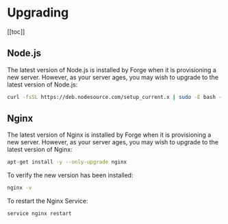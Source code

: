 # Upgrading

[[toc]]

## Node.js

The latest version of Node.js is installed by Forge when it is provisioning a new server. However, as your server ages, you may wish to upgrade to the latest version of Node.js:

```bash
curl -fsSL https://deb.nodesource.com/setup_current.x | sudo -E bash - sudo apt-get install -y nodejs
```

## Nginx

The latest version of Nginx is installed by Forge when it is provisioning a new server. However, as your server ages, you may wish to upgrade to the latest version of Nginx:

```bash
apt-get install -y --only-upgrade nginx
```

To verify the new version has been installed:

```bash
nginx -v
```

To restart the Nginx Service:

```base
service nginx restart
```
